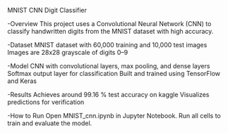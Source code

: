 MNIST CNN Digit Classifier

-Overview
This project uses a Convolutional Neural Network (CNN) to classify handwritten digits from the MNIST dataset with high accuracy.

-Dataset
MNIST dataset with 60,000 training and 10,000 test images
Images are 28x28 grayscale of digits 0–9

-Model
CNN with convolutional layers, max pooling, and dense layers
Softmax output layer for classification
Built and trained using TensorFlow and Keras

-Results
Achieves around 99.16 % test accuracy on kaggle
Visualizes predictions for verification

-How to Run
Open MNIST_cnn.ipynb in Jupyter Notebook.
Run all cells to train and evaluate the model.
